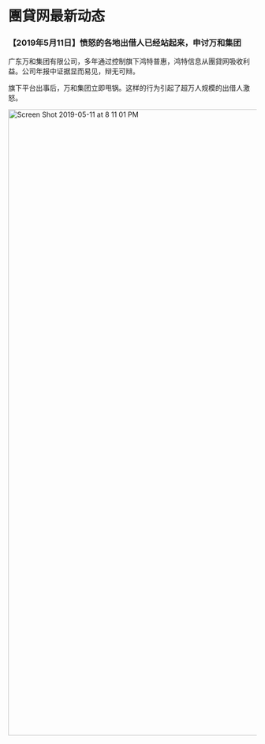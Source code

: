 # 團貸网最新动态


### 【2019年5月11日】愤怒的各地出借人已经站起来，申讨万和集团

广东万和集团有限公司，多年通过控制旗下鸿特普惠，鸿特信息从團貸网吸收利益。公司年报中证据显而易见，辩无可辩。

旗下平台出事后，万和集团立即甩锅。这样的行为引起了超万人规模的出借人激怒。

<img width="1270" alt="Screen Shot 2019-05-11 at 8 11 01 PM" src="https://user-images.githubusercontent.com/50045421/57576250-f0dc6400-7428-11e9-9d87-90b943673066.png">
